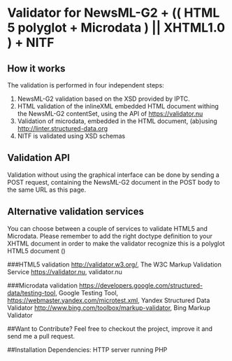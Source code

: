 # Validator for NewsML-G2 + (( HTML 5 polyglot + Microdata ) || XHTML1.0 ) + NITF 

            
## How it works
The validation is performed in four independent steps:
1) NewsML-G2 validation based on the XSD provided by IPTC.
2) HTML validation of the inlineXML embedded HTML document withing the NewsML-G2 contentSet,
using the API of https://validator.nu
3) Validation of microdata, embedded in the HTML document, (ab)using  http://linter.structured-data.org
4) NITF is validated using XSD schemas

## Validation API
Validation without using the graphical interface can be done by sending a POST request,
containing the NewsML-G2 document in the POST body to the same URL as this page.

## Alternative validation services
You can choose between a couple of services to validate HTML5 and Microdata. 
Please remember to add the right doctype definition to your XHTML document in order 
to make the validator recognize this is a polyglot HTML5 document (<!DOCTYPE html>)

###HTML5 validation
http://validator.w3.org/, The W3C Markup Validation Service
https://validator.nu, validator.nu

###Microdata validation
https://developers.google.com/structured-data/testing-tool, Google Testing Tool,
https://webmaster.yandex.com/microtest.xml, Yandex Structured Data Validator
http://www.bing.com/toolbox/markup-validator, Bing Markup Validator
    
##Want to Contribute?
Feel free to checkout the project, improve it and send me a pull request.
    
##Installation
Dependencies: HTTP server running PHP


